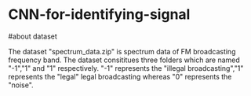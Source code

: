 # CNN-for-identifying-signal

#about dataset

The dataset "spectrum_data.zip" is spectrum data of FM broadcasting frequency band. The dataset consititues three folders 
which are named "-1","1" and "1" respectively. "-1" represents the "illegal broadcasting","1" represents the "legal" legal broadcasting 
whereas "0" represents the "noise".





